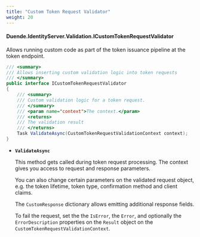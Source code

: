 ```yaml
---
title: "Custom Token Request Validator"
weight: 20
---
```


#### Duende.IdentityServer.Validation.ICustomTokenRequestValidator

Allows running custom code as part of the token issuance pipeline at the token endpoint.

```cs
/// <summary>
/// Allows inserting custom validation logic into token requests
/// </summary>
public interface ICustomTokenRequestValidator
{
    /// <summary>
    /// Custom validation logic for a token request.
    /// </summary>
    /// <param name="context">The context.</param>
    /// <returns>
    /// The validation result
    /// </returns>
    Task ValidateAsync(CustomTokenRequestValidationContext context);
}
```

* **`ValidateAsync`**

    This method gets called during token request processing. The context gives you access to request and response parameters.

    You can also change certain parameters on the validated request object, e.g. the token lifetime, token type, confirmation method and client claims.

    The `CustomResponse` dictionary allows emitting additional response fields.

    To fail the request, set the the `IsError`, the `Error`, and optionally the `ErrorDescription` properties on the `Result` object on the `CustomTokenRequestValidationContext`.
